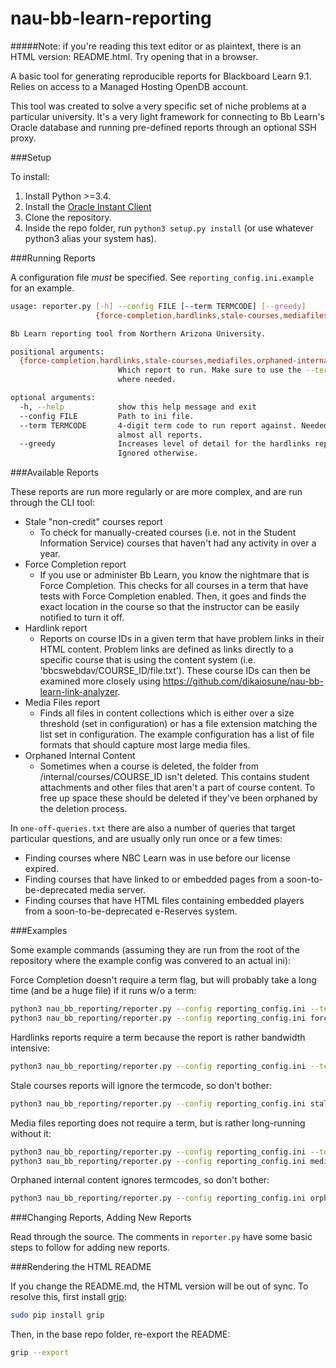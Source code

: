 # nau-bb-learn-reporting

#####Note: if you're reading this text editor or as plaintext, there is an HTML version: README.html. Try opening that in a browser.

A basic tool for generating reproducible reports for Blackboard Learn 9.1. Relies on access to a Managed Hosting OpenDB account.

This tool was created to solve a very specific set of niche problems at a particular university. It's a very light framework for connecting to Bb Learn's Oracle database and running pre-defined reports through an optional SSH proxy.

###Setup

To install:

1. Install Python >=3.4.
2. Install the [Oracle Instant Client](http://www.oracle.com/technetwork/database/features/instant-client/index-097480.html)
3. Clone the repository.
4. Inside the repo folder, run `python3 setup.py install` (or use whatever python3 alias your system has).

###Running Reports

A configuration file _must_ be specified. See `reporting_config.ini.example` for an example.

```bash
usage: reporter.py [-h] --config FILE [--term TERMCODE] [--greedy]
                   {force-completion,hardlinks,stale-courses,mediafiles,orphaned-internal}

Bb Learn reporting tool from Northern Arizona University.

positional arguments:
  {force-completion,hardlinks,stale-courses,mediafiles,orphaned-internal}
                        Which report to run. Make sure to use the --term flag
                        where needed.

optional arguments:
  -h, --help            show this help message and exit
  --config FILE         Path to ini file.
  --term TERMCODE       4-digit term code to run report against. Needed for
                        almost all reports.
  --greedy              Increases level of detail for the hardlinks report.
                        Ignored otherwise.
```

###Available Reports

These reports are run more regularly or are more complex, and are run through the CLI tool:

* Stale "non-credit" courses report
  * To check for manually-created courses (i.e. not in the Student Information Service) courses that haven't had any activity in over a year.
* Force Completion report
  * If you use or administer Bb Learn, you know the nightmare that is Force Completion. This checks for all courses in a term that have tests with Force Completion enabled. Then, it goes and finds the exact location in the course so that the instructor can be easily notified to turn it off.
* Hardlink report
  * Reports on course IDs in a given term that have problem links in their HTML content. Problem links are defined as links directly to a specific course that is using the content system (i.e. 'bbcswebdav/COURSE_ID/file.txt'). These course IDs can then be examined more closely using https://github.com/dikaiosune/nau-bb-learn-link-analyzer.
* Media Files report
  * Finds all files in content collections which is either over a size threshold (set in configuration) or has a file extension matching the list set in configuration. The example configuration has a list of file formats that should capture most large media files.
* Orphaned Internal Content
  * Sometimes when a course is deleted, the folder from /internal/courses/COURSE_ID isn't deleted. This contains student attachments and other files that aren't a part of course content. To free up space these should be deleted if they've been orphaned by the deletion process.

In `one-off-queries.txt` there are also a number of queries that target particular questions, and are usually only run once or a few times:

* Finding courses where NBC Learn was in use before our license expired.
* Finding courses that have linked to or embedded pages from a soon-to-be-deprecated media server.
* Finding courses that have HTML files containing embedded players from a soon-to-be-deprecated e-Reserves system.

###Examples

Some example commands (assuming they are run from the root of the repository where the example config was convered to an actual ini):

Force Completion doesn't require a term flag, but will probably take a long time (and be a huge file) if it runs w/o a term:
```bash
python3 nau_bb_reporting/reporter.py --config reporting_config.ini --term 1157 force-completion
python3 nau_bb_reporting/reporter.py --config reporting_config.ini force-completion
```

Hardlinks reports require a term because the report is rather bandwidth intensive:
```bash
python3 nau_bb_reporting/reporter.py --config reporting_config.ini --term 1157 hardlinks
```

Stale courses reports will ignore the termcode, so don't bother:
```bash
python3 nau_bb_reporting/reporter.py --config reporting_config.ini stale-courses
```

Media files reporting does not require a term, but is rather long-running without it:
```bash
python3 nau_bb_reporting/reporter.py --config reporting_config.ini --term 1157 mediafiles
python3 nau_bb_reporting/reporter.py --config reporting_config.ini mediafiles
```

Orphaned internal content ignores termcodes, so don't bother:
```bash
python3 nau_bb_reporting/reporter.py --config reporting_config.ini orphaned-internal
```

###Changing Reports, Adding New Reports

Read through the source. The comments in `reporter.py` have some basic steps to follow for adding new reports.

###Rendering the HTML README

If you change the README.md, the HTML version will be out of sync. To resolve this, first install [grip](https://github.com/joeyespo/grip):

```bash
sudo pip install grip
```

Then, in the base repo folder, re-export the README:

```bash
grip --export
```
